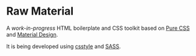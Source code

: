 # Raw Material

A _work-in-progress_ HTML boilerplate and CSS toolkit based on [Pure CSS][purecss] and [Material Design][material].

It is being developed using [csstyle][csstyle] and [SASS][sass].


  [csstyle]: http://www.csstyle.io/
  [sass]: http://sass-lang.com/
  [purecss]: http://purecss.io/
  [material]: http://www.google.com/design/spec/material-design/introduction.html
